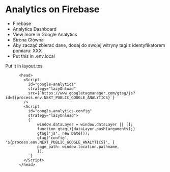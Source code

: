 # Analytics on Firebase

- Firebase
- Analytics Dashboard
- View more in Google Analytics
- Strona Główna
- Aby zacząć zbierać dane, dodaj do swojej witryny tagi z identyfikatorem pomiaru: XXX
- Put this in .env.local

Put it in layout.txs

```
      <head>
        <Script
          id="google-analytics"
          strategy="lazyOnload"
          src={`https://www.googletagmanager.com/gtag/js?id=${process.env.NEXT_PUBLIC_GOOGLE_ANALYTICS}`}
        />
        <Script
          id="google-analytics-config"
          strategy="lazyOnload">
          {`
              window.dataLayer = window.dataLayer || [];
              function gtag(){dataLayer.push(arguments);}
              gtag('js', new Date());
              gtag('config', '${process.env.NEXT_PUBLIC_GOOGLE_ANALYTICS}', {
              page_path: window.location.pathname,
              });
          `}
        </Script>
      </head>
```
